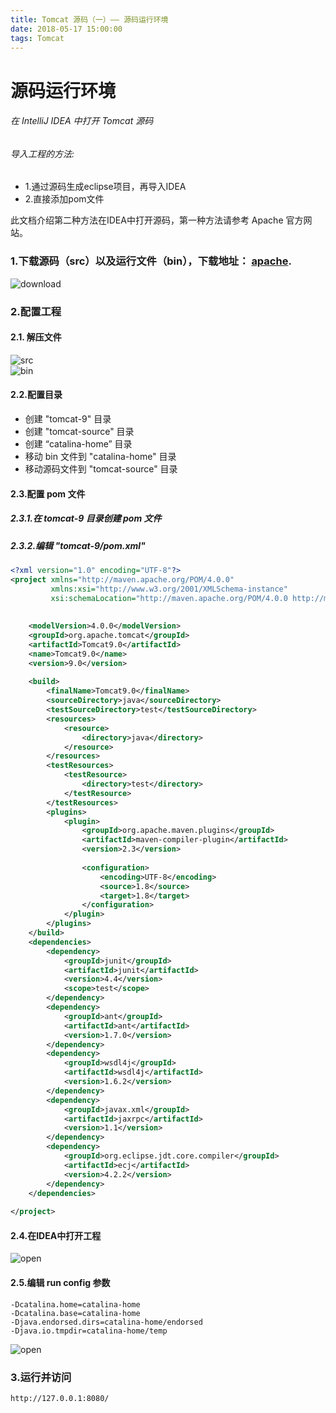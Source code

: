```yaml
---
title: Tomcat 源码（一）—— 源码运行环境
date: 2018-05-17 15:00:00
tags: Tomcat
---
```


# 源码运行环境

###### 在 IntelliJ IDEA 中打开 Tomcat 源码

###### 导入工程的方法:
- 1.通过源码生成eclipse项目，再导入IDEA
- 2.直接添加pom文件

此文档介绍第二种方法在IDEA中打开源码，第一种方法请参考 Apache 官方网站。

### 1.下载源码（src）以及运行文件（bin），下载地址： [apache](http://tomcat.apache.org/ "apache").
![download](000002-tomcat-source-01/01-download.jpg)<br/>

### 2.配置工程
#### 2.1. 解压文件
![src](000002-tomcat-source-01/01-unzip-src-file-list.jpg)<br/>
![bin](000002-tomcat-source-01/01-unzip-bin-file-list.jpg)<br/>

#### 2.2.配置目录
* 创建 "tomcat-9" 目录
* 创建 "tomcat-source" 目录
* 创建 “catalina-home” 目录
* 移动 bin 文件到 "catalina-home" 目录
* 移动源码文件到 "tomcat-source" 目录

#### 2.3.配置 pom 文件
##### 2.3.1.在 tomcat-9 目录创建 pom 文件
##### 2.3.2.编辑 "tomcat-9/pom.xml"
```xml
<?xml version="1.0" encoding="UTF-8"?>
<project xmlns="http://maven.apache.org/POM/4.0.0"
         xmlns:xsi="http://www.w3.org/2001/XMLSchema-instance"
         xsi:schemaLocation="http://maven.apache.org/POM/4.0.0 http://maven.apache.org/xsd/maven-4.0.0.xsd">
    
    
    <modelVersion>4.0.0</modelVersion>
    <groupId>org.apache.tomcat</groupId>
    <artifactId>Tomcat9.0</artifactId>
    <name>Tomcat9.0</name>
    <version>9.0</version>
    
    <build>
        <finalName>Tomcat9.0</finalName>
        <sourceDirectory>java</sourceDirectory>
        <testSourceDirectory>test</testSourceDirectory>
        <resources>
            <resource>
                <directory>java</directory>
            </resource>
        </resources>
        <testResources>
            <testResource>
                <directory>test</directory>
            </testResource>
        </testResources>
        <plugins>
            <plugin>
                <groupId>org.apache.maven.plugins</groupId>
                <artifactId>maven-compiler-plugin</artifactId>
                <version>2.3</version>
    
                <configuration>
                    <encoding>UTF-8</encoding>
                    <source>1.8</source>
                    <target>1.8</target>
                </configuration>
            </plugin>
        </plugins>
    </build>
    <dependencies>
        <dependency>
            <groupId>junit</groupId>
            <artifactId>junit</artifactId>
            <version>4.4</version>
            <scope>test</scope>
        </dependency>
        <dependency>
            <groupId>ant</groupId>
            <artifactId>ant</artifactId>
            <version>1.7.0</version>
        </dependency>
        <dependency>
            <groupId>wsdl4j</groupId>
            <artifactId>wsdl4j</artifactId>
            <version>1.6.2</version>
        </dependency>
        <dependency>
            <groupId>javax.xml</groupId>
            <artifactId>jaxrpc</artifactId>
            <version>1.1</version>
        </dependency>
        <dependency>
            <groupId>org.eclipse.jdt.core.compiler</groupId>
            <artifactId>ecj</artifactId>
            <version>4.2.2</version>
        </dependency>
    </dependencies>
    
</project>
```

#### 2.4.在IDEA中打开工程
![open](000002-tomcat-source-01/01-open-project.jpg)<br/>

#### 2.5.编辑 run config 参数
```
-Dcatalina.home=catalina-home
-Dcatalina.base=catalina-home
-Djava.endorsed.dirs=catalina-home/endorsed
-Djava.io.tmpdir=catalina-home/temp
```
![open](000002-tomcat-source-01/01-run-config.jpg)<br/>

### 3.运行并访问
```
http://127.0.0.1:8080/
```
